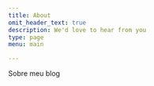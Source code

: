 ```yaml
---
title: About
omit_header_text: true    
description: We'd love to hear from you
type: page
menu: main

---
```


Sobre meu blog
